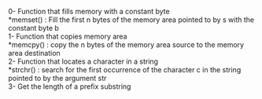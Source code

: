0- Function that fills memory with a constant byte</br>
	*memset() : Fill the first n bytes of the memory area pointed to by
s with the constant byte b</br>
1- Function that copies memory area</br>
	*memcpy() : copy the n bytes of the memory area source to the memory
area destination</br>
2- Function that locates a character in a string</br>
	*strchr() : search for the first occurrence of the character c in
the string pointed to by the argument str</br>
3- Get the length of a prefix substring</br>

